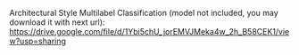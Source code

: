 Architectural Style Multilabel Classification (model not included, you may download it with next url):
https://drive.google.com/file/d/1Ybi5chU_jorEMVJMeka4w_2h_B58CEK1/view?usp=sharing 
